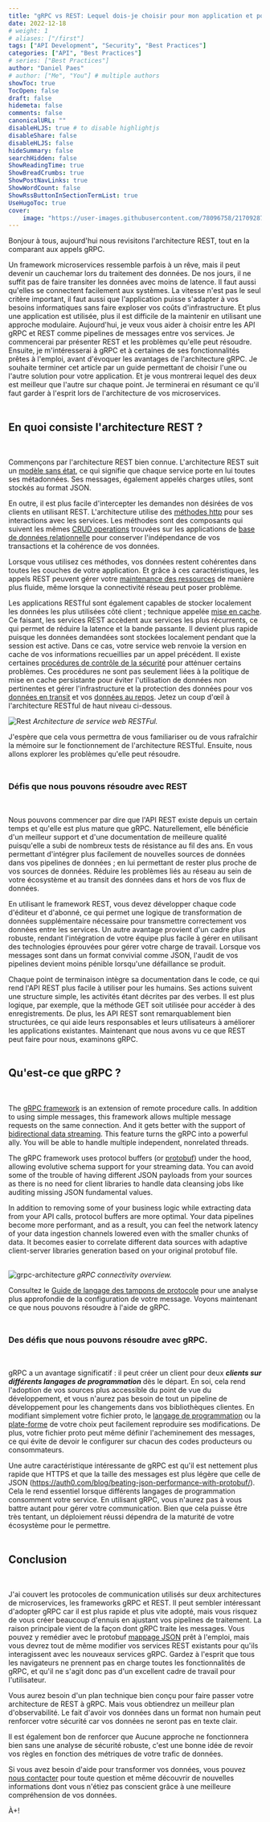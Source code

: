 ```yaml
---
title: "gRPC vs REST: Lequel dois-je choisir pour mon application et pourquoi?"
date: 2022-12-18
# weight: 1
# aliases: ["/first"]
tags: ["API Development", "Security", "Best Practices"]
categories: ["API", "Best Practices"]
# series: ["Best Practices"]
author: "Daniel Paes"
# author: ["Me", "You"] # multiple authors
showToc: true
TocOpen: false
draft: false
hidemeta: false
comments: false
canonicalURL: ""
disableHLJS: true # to disable highlightjs
disableShare: false
disableHLJS: false
hideSummary: false
searchHidden: false
ShowReadingTime: true
ShowBreadCrumbs: true
ShowPostNavLinks: true
ShowWordCount: false
ShowRssButtonInSectionTermList: true
UseHugoToc: true
cover:
    image: "https://user-images.githubusercontent.com/78096758/217092871-649e97aa-3eed-4132-8d8f-b25ee2db1578.png" 
---
```


Bonjour à tous, aujourd'hui nous revisitons l'architecture REST, tout en la comparant aux appels gRPC. 

Un framework microservices ressemble parfois à un rêve, mais il peut devenir un cauchemar lors du traitement des données. De nos jours, il ne suffit pas de faire transiter les données avec moins de latence. Il faut aussi qu'elles se connectent facilement aux systèmes. La vitesse n'est pas le seul critère important, il faut aussi que l'application puisse s'adapter à vos besoins informatiques sans faire exploser vos coûts d'infrastructure. Et plus une application est utilisée, plus il est difficile de la maintenir en utilisant une approche modulaire.
Aujourd'hui, je veux vous aider à choisir entre les API gRPC et REST comme pipelines de messages entre vos services. Je commencerai par présenter REST et les problèmes qu'elle peut résoudre. Ensuite, je m'intéresserai à gRPC et à certaines de ses fonctionnalités prêtes à l'emploi, avant d'évoquer les avantages de l'architecture gRPC. Je souhaite terminer cet article par un guide permettant de choisir l'une ou l'autre solution pour votre application. Et je vous montrerai lequel des deux est meilleur que l'autre sur chaque point. Je terminerai en résumant ce qu'il faut garder à l'esprit lors de l'architecture de vos microservices.
<br /><br />

## <h2>En quoi consiste l'architecture REST ? </h2><br />

Commençons par l'architecture REST bien connue. L'architecture REST suit un [modèle sans état](https://whatis.techtarget.com/definition/stateless), ce qui signifie que chaque service porte en lui toutes ses métadonnées. Ses messages, également appelés charges utiles, sont stockés au format JSON. 

En outre, il est plus facile d'intercepter les demandes non désirées de vos clients en utilisant REST. L'architecture utilise des [méthodes http](https://restfulapi.net/http-methods/) pour ses interactions avec les services. Les méthodes sont des composants qui suivent les mêmes [CRUD operations](https://www.techtarget.com/searchdatamanagement/definition/CRUD-cycle?_gl=1*14yg8z1*_ga*Mzg5NjExNjY2LjE2NDI4MDE1MzY.*_ga_TQKE4GS5P9*MTY0NjE3MTM2NS41LjEuMTY0NjE3MTk4NC4w&_ga=2.113472391.1839572985.1646171366-389611666.1642801536) trouvées sur les applications de [base de données relationnelle](https://www.techtarget.com/searchdatamanagement/definition/relational-database) pour conserver l'indépendance de vos transactions et la cohérence de vos données. 

Lorsque vous utilisez ces méthodes, vos données restent cohérentes dans toutes les couches de votre application. Et grâce à ces caractéristiques, les appels REST peuvent gérer votre [maintenance des ressources](https://restfulapi.net/resource-naming/) de manière plus fluide, même lorsque la connectivité réseau peut poser problème.

Les applications RESTful sont également capables de stocker localement les données les plus utilisées côté client ; technique appelée [mise en cache](https://restfulapi.net/caching/). Ce faisant, les services REST accèdent aux services les plus récurrents, ce qui permet de réduire la latence et la bande passante. Il devient plus rapide puisque les données demandées sont stockées localement pendant que la session est active. Dans ce cas, votre service web renvoie la version en cache de vos informations recueillies par un appel précédent. Il existe certaines [procédures de contrôle de la sécurité](https://restfulapi.net/security-essentials/) pour atténuer certains problèmes. Ces procédures ne sont pas seulement liées à la politique de mise en cache persistante pour éviter l'utilisation de données non pertinentes et gérer l'infrastructure et la protection des données pour vos [données en transit](https://en.wikipedia.org/wiki/Data_in_transit) et vos [données au repos](https://en.wikipedia.org/wiki/Data_at_rest). Jetez un coup d'œil à l'architecture RESTful de haut niveau ci-dessous.


![Rest](https://user-images.githubusercontent.com/78096758/217092492-4ed0fab0-9372-40c6-960b-7e2cea8698d3.png)
_Architecture de service web RESTFul._

 
J'espère que cela vous permettra de vous familiariser ou de vous rafraîchir la mémoire sur le fonctionnement de l'architecture RESTful. Ensuite, nous allons explorer les problèmes qu'elle peut résoudre.
<br /><br />

## <h3>Défis que nous pouvons résoudre avec REST</h3><br />
Nous pouvons commencer par dire que l'API REST existe depuis un certain temps et qu'elle est plus mature que gRPC. Naturellement, elle bénéficie d'un meilleur support et d'une documentation de meilleure qualité puisqu'elle a subi de nombreux tests de résistance au fil des ans. En vous permettant d'intégrer plus facilement de nouvelles sources de données dans vos pipelines de données ; en lui permettant de rester plus proche de vos sources de données. Réduire les problèmes liés au réseau au sein de votre écosystème et au transit des données dans et hors de vos flux de données.  

En utilisant le framework REST, vous devez développer chaque code d'éditeur et d'abonné, ce qui permet une logique de transformation de données supplémentaire nécessaire pour transmettre correctement vos données entre les services. Un autre avantage provient d'un cadre plus robuste, rendant l'intégration de votre équipe plus facile à gérer en utilisant des technologies éprouvées pour gérer votre charge de travail. Lorsque vos messages sont dans un format convivial comme JSON, l'audit de vos pipelines devient moins pénible lorsqu'une défaillance se produit.

Chaque point de terminaison intègre sa documentation dans le code, ce qui rend l'API REST plus facile à utiliser pour les humains. Ses actions suivent une structure simple, les activités étant décrites par des verbes. Il est plus logique, par exemple, que la méthode GET soit utilisée pour accéder à des enregistrements. De plus, les API REST sont remarquablement bien structurées, ce qui aide leurs responsables et leurs utilisateurs à améliorer les applications existantes.
Maintenant que nous avons vu ce que REST peut faire pour nous, examinons gRPC.
<br /><br />

## <h2>Qu'est-ce que gRPC ? </h2><br />
The [gRPC framework](https://grpc.io/) is an extension of remote procedure calls. In addition to using simple messages, this framework allows multiple message requests on the same connection. And it gets better with the support of [bidirectional data streaming](https://grpc.io/docs/what-is-grpc/core-concepts/#bidirectional-streaming-rpc). This feature turns the gRPC into a powerful ally. You will be able to handle multiple independent, nonrelated threads. 

The gRPC framework uses protocol buffers (or [protobuf](https://developers.google.com/protocol-buffers/docs/overview)) under the hood, allowing evolutive schema support for your streaming data. You can avoid some of the trouble of having different JSON payloads from your sources as there is no need for client libraries to handle data cleansing jobs like auditing missing JSON fundamental values.

In addition to removing some of your business logic while extracting data from your API calls, protocol buffers are more optimal. Your data pipelines become more performant, and as a result, you can feel the network latency of your data ingestion channels lowered even with the smaller chunks of data. It becomes easier to correlate different data sources with adaptive client-server libraries generation based on your original protobuf file.
<br /><br />

![grpc-architecture](https://user-images.githubusercontent.com/78096758/217093080-4040c5d0-9e4e-4d5e-a143-4e1069e70606.png)
_gRPC connectivity overview._

 
Consultez le [Guide de langage des tampons de protocole](https://developers.google.com/protocol-buffers/docs/proto3#simple) pour une analyse plus approfondie de la configuration de votre message. Voyons maintenant ce que nous pouvons résoudre à l'aide de gRPC.
<br /><br />

## <h3>Des défis que nous pouvons résoudre avec gRPC.</h3><br />

gRPC a un avantage significatif : il peut créer un client pour deux **_clients sur différents langages de programmation_** dès le départ. En soi, cela rend l'adoption de vos sources plus accessible du point de vue du développement, et vous n'aurez pas besoin de tout un pipeline de développement pour les changements dans vos bibliothèques clientes. En modifiant simplement votre fichier proto, le [langage de programmation](https://grpc.io/docs/languages/) ou la [plate-forme](https://grpc.io/docs/platforms/) de votre choix peut facilement reproduire ses modifications. De plus, votre fichier proto peut même définir l'acheminement des messages, ce qui évite de devoir le configurer sur chacun des codes producteurs ou consommateurs.

Une autre caractéristique intéressante de gRPC est qu'il est nettement plus rapide que HTTPS et que la taille des messages est plus légère que celle de JSON (https://auth0.com/blog/beating-json-performance-with-protobuf/). Cela le rend essentiel lorsque différents langages de programmation consomment votre service. En utilisant gRPC, vous n'aurez pas à vous battre autant pour gérer votre communication. Bien que cela puisse être très tentant, un déploiement réussi dépendra de la maturité de votre écosystème pour le permettre.
<br /><br />

## <h2>Conclusion</h2><br />

J'ai couvert les protocoles de communication utilisés sur deux architectures de microservices, les frameworks gRPC et REST. Il peut sembler intéressant d'adopter gRPC car il est plus rapide et plus vite adopté, mais vous risquez de vous créer beaucoup d'ennuis en ajustant vos pipelines de traitement. La raison principale vient de la façon dont gRPC traite les messages. Vous pouvez y remédier avec le protobuf [mappage JSON](https://developers.google.com/protocol-buffers/docs/proto3#json) prêt à l'emploi, mais vous devrez tout de même modifier vos services REST existants pour qu'ils interagissent avec les nouveaux services gRPC. Gardez à l'esprit que tous les navigateurs ne prennent pas en charge toutes les fonctionnalités de gRPC, et qu'il ne s'agit donc pas d'un excellent cadre de travail pour l'utilisateur.

Vous aurez besoin d'un plan technique bien conçu pour faire passer votre architecture de REST à gRPC. Mais vous obtiendrez un meilleur plan d'observabilité. Le fait d'avoir vos données dans un format non humain peut renforcer votre sécurité car vos données ne seront pas en texte clair. 

Il est également bon de renforcer que Aucune approche ne fonctionnera bien sans une analyse de sécurité robuste, c'est une bonne idée de revoir vos règles en fonction des métriques de votre trafic de données.

Si vous avez besoin d'aide pour transformer vos données, vous pouvez [nous contacter](https://calendly.com/dawrlog) pour toute question et même découvrir de nouvelles informations dont vous n'étiez pas conscient grâce à une meilleure compréhension de vos données.

À+!